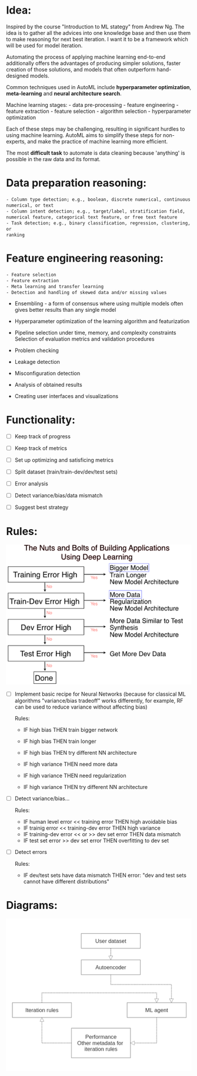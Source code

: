 # Idea:

Inspired by the course "Introduction to ML stategy" from Andrew Ng. The idea is to gather all the advices into one knowledge base and then use them to make reasoning for next best iteration. I want it to be a framework which will be used for model iteration.

Automating the process of applying machine learning end-to-end additionally offers the advantages of producing simpler solutions, faster creation of those solutions, and models that often outperform hand-designed models.

Common techniques used in AutoML include **hyperparameter optimization**, **meta-learning** and **neural architecture search**.

Machine learning stages:
    - data pre-processing
    - feature engineering
    - feature extraction
    - feature selection
    - algorithm selection
    - hyperparameter optimization 

Each of these steps may be challenging, resulting in significant hurdles to using machine learning. AutoML aims to simplify these steps for non-experts, and make the practice of machine learning more efficient.

The most **difficult task** to automate is data cleaning because 'anything' is possible in the raw data and its format.


# Data preparation reasoning:
    - Column type detection; e.g., boolean, discrete numerical, continuous numerical, or text
    - Column intent detection; e.g., target/label, stratification field, numerical feature, categorical text feature, or free text feature
    - Task detection; e.g., binary classification, regression, clustering, or 
    ranking

# Feature engineering reasoning:
    - Feature selection
    - Feature extraction
    - Meta learning and transfer learning
    - Detection and handling of skewed data and/or missing values


- Ensembling - a form of consensus where using multiple models often gives better results than any single model

- Hyperparameter optimization of the learning algorithm and featurization

- Pipeline selection under time, memory, and complexity constraints
Selection of evaluation metrics and validation procedures

- Problem checking

- Leakage detection

- Misconfiguration detection

- Analysis of obtained results

- Creating user interfaces and visualizations


# Functionality:

- [ ] Keep track of progress
- [ ] Keep track of metrics
- [ ] Set up optimizing and satisficing metrics
- [ ] Split dataset (train/train-dev/dev/test sets)
- [ ] Error analysis
- [ ] Detect variance/bias/data mismatch
- [ ] Suggest best strategy


# Rules:

![recipe](diagrams/ml_recipe.png)

- [ ] Implement basic recipe for Neural Networks (because for classical ML algorithms "variance/bias tradeoff" works differently, for example, RF can be used to reduce variance without affecting bias)

    Rules:

    - IF high bias THEN train bigger network
    - IF high bias THEN train longer
    - IF high bias THEN try different NN architecture

    - IF high variance THEN need more data
    - IF high variance THEN need regularization
    - IF high variance THEN try different NN architecture

- [ ] Detect variance/bias...

    Rules:
    
    - IF human level error << training error THEN high avoidable bias
    - IF trainig error << training-dev error THEN high variance
    - IF training-dev error << or >>  dev set error THEN data mismatch
    - IF test set error >> dev set error THEN overfitting to dev set

- [ ] Detect errors

    Rules:

    - IF dev/test sets have data mismatch THEN error: "dev and test sets cannot have different distributions"

# Diagrams:

![idea](diagrams/automl_diagram.png)